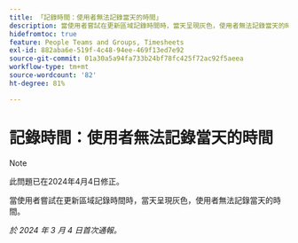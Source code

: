 ```yaml
---
title: 「記錄時間：使用者無法記錄當天的時間」
description: 當使用者嘗試在更新區域記錄時間時，當天呈現灰色，使用者無法記錄當天的時間。
hidefromtoc: true
feature: People Teams and Groups, Timesheets
exl-id: 882aba6e-519f-4c48-94ee-469f13ed7e92
source-git-commit: 01a30a5a94fa733b24bf78fc425f72ac92f5aeea
workflow-type: tm+mt
source-wordcount: '82'
ht-degree: 81%

---
```


# 記錄時間：使用者無法記錄當天的時間

>[!NOTE]
>
>此問題已在2024年4月4日修正。

當使用者嘗試在更新區域記錄時間時，當天呈現灰色，使用者無法記錄當天的時間。

_於 2024 年 3 月 4 日首次通報。_
